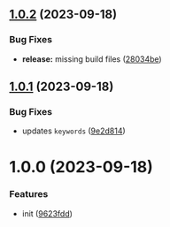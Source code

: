 ## [1.0.2](https://github.com/bent10/named-characters/compare/v1.0.1...v1.0.2) (2023-09-18)


### Bug Fixes

* **release:** missing build files ([28034be](https://github.com/bent10/named-characters/commit/28034bee62c2c4bf4e65f54f5de142de0a55face))

## [1.0.1](https://github.com/bent10/named-characters/compare/v1.0.0...v1.0.1) (2023-09-18)


### Bug Fixes

* updates `keywords` ([9e2d814](https://github.com/bent10/named-characters/commit/9e2d8148e7ada86b2ab7b30d76158654257fdf02))

# 1.0.0 (2023-09-18)


### Features

* init ([9623fdd](https://github.com/bent10/named-characters/commit/9623fdd0e37a2b5168187f5795083f29c8181e44))
